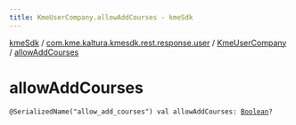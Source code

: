 ```yaml
---
title: KmeUserCompany.allowAddCourses - kmeSdk
---
```


[kmeSdk](../../index.html) / [com.kme.kaltura.kmesdk.rest.response.user](../index.html) / [KmeUserCompany](index.html) / [allowAddCourses](./allow-add-courses.html)

# allowAddCourses

`@SerializedName("allow_add_courses") val allowAddCourses: `[`Boolean`](https://kotlinlang.org/api/latest/jvm/stdlib/kotlin/-boolean/index.html)`?`